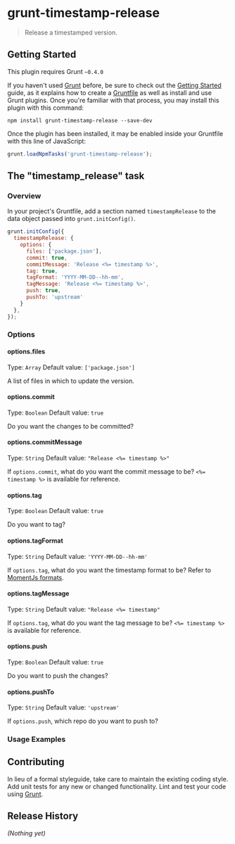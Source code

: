 # grunt-timestamp-release

> Release a timestamped version.

## Getting Started
This plugin requires Grunt `~0.4.0`

If you haven't used [Grunt](http://gruntjs.com/) before, be sure to check out the [Getting Started](http://gruntjs.com/getting-started) guide, as it explains how to create a [Gruntfile](http://gruntjs.com/sample-gruntfile) as well as install and use Grunt plugins. Once you're familiar with that process, you may install this plugin with this command:

```shell
npm install grunt-timestamp-release --save-dev
```

Once the plugin has been installed, it may be enabled inside your Gruntfile with this line of JavaScript:

```js
grunt.loadNpmTasks('grunt-timestamp-release');
```

## The "timestamp_release" task

### Overview
In your project's Gruntfile, add a section named `timestampRelease` to the data object passed into `grunt.initConfig()`.

```js
grunt.initConfig({
  timestampRelease: {
    options: {
      files: ['package.json'],
      commit: true,
      commitMessage: 'Release <%= timestamp %>',
      tag: true,
      tagFormat: 'YYYY-MM-DD--hh-mm',
      tagMessage: 'Release <%= timestamp %>',
      push: true,
      pushTo: 'upstream'
    }
  },
});
```

### Options

#### options.files
Type: `Array`
Default value: `['package.json']`  

A list of files in which to update the version.

#### options.commit  
Type: `Boolean`
Default value: `true`  

Do you want the changes to be committed?

#### options.commitMessage
Type: `String`
Default value: `"Release <%= timestamp %>"`  

If `options.commit`, what do you want the commit message to be? `<%= timestamp %>` is available for reference.

#### options.tag
Type: `Boolean`
Default value: `true`  

Do you want to tag?

#### options.tagFormat
Type: `String`
Default value: `'YYYY-MM-DD--hh-mm'`  

If `options.tag`, what do you want the timestamp format to be? Refer to [MomentJs
formats](http://momentjs.com/docs/#/parsing/string-format/).

#### options.tagMessage  
Type: `String`
Default value: `"Release <%= timestamp"`  

If `options.tag`, what do you want the tag message to be? `<%= timestamp %>` is available for reference.

#### options.push
Type: `Boolean`
Default value: `true`  

Do you want to push the changes?

#### options.pushTo
Type: `String`
Default value: `'upstream'`  

If `options.push`, which repo do you want to push to?

### Usage Examples

## Contributing
In lieu of a formal styleguide, take care to maintain the existing coding style. Add unit tests for any new or changed functionality. Lint and test your code using [Grunt](http://gruntjs.com/).

## Release History
_(Nothing yet)_
